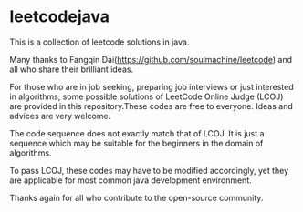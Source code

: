 # leetcodejava

This is a collection of leetcode solutions in java.

Many thanks to Fangqin Dai(https://github.com/soulmachine/leetcode) and all who share their brilliant ideas.

For those who are in job seeking, preparing job interviews or just interested in algorithms, some possible solutions of LeetCode Online Judge (LCOJ) are provided in this repository.These codes are free to everyone. Ideas and advices are very welcome.

The code sequence does not exactly match that of LCOJ. It is just a sequence which may be suitable for the beginners in the domain of algorithms.

To pass LCOJ, these codes may have to be modified accordingly, yet they are applicable for most common java development environment.

Thanks again for all who contribute to the open-source community.
